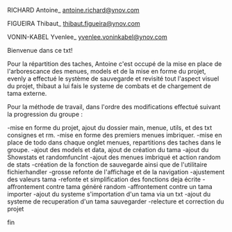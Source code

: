 RICHARD Antoine_ antoine.richard@ynov.com

FIGUEIRA Thibaut_ thibaut.figueira@ynov.com

VONIN-KABEL	Yvenlee_ yvenlee.voninkabel@ynov.com

Bienvenue dans ce txt!

Pour la répartition des taches, Antoine c'est occupé de la mise en place de l'arborescance des menues, models et de la mise en forme du projet, evenly a effectué le système de sauvegarde et revisité tout l'aspect visuel du projet, thibaut a lui fais le systeme de combats et de chargement de tama externe.

Pour la méthode de travail, dans l'ordre des modifications effectué suivant la progression du groupe :

-mise en forme du projet, ajout du dossier main, menue, utils, et des txt consignes et rm.
-mise en forme des premiers menues imbriquer.
-mise en place de todo dans chaque onglet menues, repartitions des taches dans le groupe.
-ajout des models et data, ajout de création du tama
-ajout du Showstats et randomfuncInt
-ajout des menues imbriqué et action random de stats
-création de la fonction de sauvegarde ainsi que de l'utilitaire fichierhandler
-grosse refonte de l'affichage et de la navigation
-ajustement des valeurs tama
-refonte et simplification des fonctions deja écrite
-affrontement contre tama généré random
-affrontement contre un tama importer
-ajout du systeme s'importation d'un tama via un txt
-ajout du systeme de recuperation d'un tama sauvegarder
-relecture et correction du projet

fin